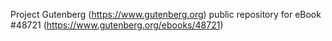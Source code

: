 Project Gutenberg (https://www.gutenberg.org) public repository for eBook #48721 (https://www.gutenberg.org/ebooks/48721)

